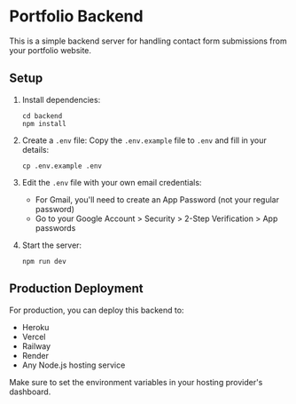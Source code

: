 
# Portfolio Backend

This is a simple backend server for handling contact form submissions from your portfolio website.

## Setup

1. Install dependencies:
   ```
   cd backend
   npm install
   ```

2. Create a `.env` file:
   Copy the `.env.example` file to `.env` and fill in your details:
   ```
   cp .env.example .env
   ```

3. Edit the `.env` file with your own email credentials:
   - For Gmail, you'll need to create an App Password (not your regular password)
   - Go to your Google Account > Security > 2-Step Verification > App passwords

4. Start the server:
   ```
   npm run dev
   ```

## Production Deployment

For production, you can deploy this backend to:
- Heroku
- Vercel
- Railway
- Render
- Any Node.js hosting service

Make sure to set the environment variables in your hosting provider's dashboard.
